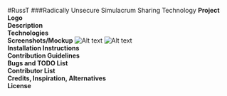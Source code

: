 #RussT
###Radically Unsecure Simulacrum Sharing Technology
**Project Logo**
<br>**Description**
<br>**Technologies**
<br>**Screenshots/Mockup**
![Alt text](/img/ReadMe/ChoosePhoto.jpg "Choose Photo")
![Alt text](/img/ReadMe/*.jpg "Choose Photo")
<br>**Installation Instructions**
<br>**Contribution Guidelines**
<br>**Bugs and TODO List**
<br>**Contributor List**
<br>**Credits, Inspiration, Alternatives**
<br>**License**
